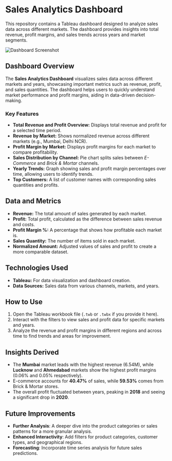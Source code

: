 # Sales Analytics Dashboard

This repository contains a Tableau dashboard designed to analyze sales data across different markets. The dashboard provides insights into total revenue, profit margins, and sales trends across years and market segments.

![Dashboard Screenshot](/Tableau_Dashboard_Profit_Analysis.png)

## Dashboard Overview

The **Sales Analytics Dashboard** visualizes sales data across different markets and years, showcasing important metrics such as revenue, profit, and sales quantities. The dashboard helps users to quickly understand market performance and profit margins, aiding in data-driven decision-making.

### Key Features

- **Total Revenue and Profit Overview:** Displays total revenue and profit for a selected time period.
- **Revenue by Market:** Shows normalized revenue across different markets (e.g., Mumbai, Delhi NCR).
- **Profit Margin by Market:** Displays profit margins for each market to compare profitability.
- **Sales Distribution by Channel:** Pie chart splits sales between *E-Commerce* and *Brick & Mortar* channels.
- **Yearly Trends:** Graph showing sales and profit margin percentages over time, allowing users to identify trends.
- **Top Customers:** A list of customer names with corresponding sales quantities and profits.

## Data and Metrics

- **Revenue:** The total amount of sales generated by each market.
- **Profit:** Total profit, calculated as the difference between sales revenue and costs.
- **Profit Margin %:** A percentage that shows how profitable each market is.
- **Sales Quantity:** The number of items sold in each market.
- **Normalized Amount:** Adjusted values of sales and profit to create a more comparable dataset.

## Technologies Used

- **Tableau:** For data visualization and dashboard creation.
- **Data Sources:** Sales data from various channels, markets, and years.

## How to Use

1. Open the Tableau workbook file (`.twb` or `.twbx` if you provide it here).
2. Interact with the filters to view sales and profit data for specific markets and years.
3. Analyze the revenue and profit margins in different regions and across time to find trends and areas for improvement.

## Insights Derived

- The **Mumbai** market leads with the highest revenue (6.54M), while **Lucknow** and **Ahmedabad** markets show the highest profit margins (0.06% and 0.05% respectively).
- E-commerce accounts for **40.47%** of sales, while **59.53%** comes from Brick & Mortar stores.
- The overall profit fluctuated between years, peaking in **2018** and seeing a significant drop in **2020**.

## Future Improvements

- **Further Analysis**: A deeper dive into the product categories or sales patterns for a more granular analysis.
- **Enhanced Interactivity**: Add filters for product categories, customer types, and geographical regions.
- **Forecasting**: Incorporate time series analysis for future sales predictions.

